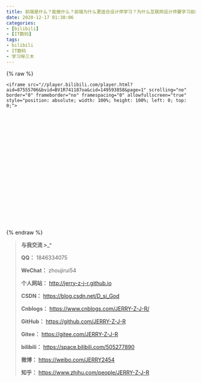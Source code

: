 ```yaml
---
title: 前端是什么？能做什么？前端为什么更适合设计师学习？为什么互联网设计师要学习前端？【设计师的100个前端问题-1】 哔哩哔哩搬运工
date: 2020-12-17 01:38:06
categories:
- [bilibili]
- [IT数码]
tags:
- bilibili
- IT数码
- 学习呀三木
---
```



{% raw %}



<div style="position: relative; width: 100%; height: 0; padding-bottom: 75%;">

    <iframe src="//player.bilibili.com/player.html?aid=87555706&bvid=BV1R741187oa&cid=149593858&page=1" scrolling="no" border="0" frameborder="no" framespacing="0" allowfullscreen="true" style="position: absolute; width: 100%; height: 100%; left: 0; top: 0;">

  </iframe>

</div>

{% endraw %}

<!--more-->

> **与我交流 >_^**
>
> **QQ：** 1846334075
>
> **WeChat：** zhoujirui54
>
> **个人网站：** <http://jerry-z-j-r.github.io>	
>
> **CSDN：** <https://blog.csdn.net/D_si_God>
>
> **Cnblogs：** <https://www.cnblogs.com/JERRY-Z-J-R/>
>
> **GitHub：** <https://github.com/JERRY-Z-J-R>
>
> **Gitee：** <https://gitee.com/JERRY-Z-J-R>
>
> **bilibili：** <https://space.bilibili.com/505277890>
>
> **微博：** <https://weibo.com/JERRY2454>
>
> **知乎：** <https://www.zhihu.com/people/JERRY-Z-J-R>


